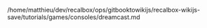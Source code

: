 /home/matthieu/dev/recalbox/ops/gitbooktowikijs/recalbox-wikijs-save/tutorials/games/consoles/dreamcast.md